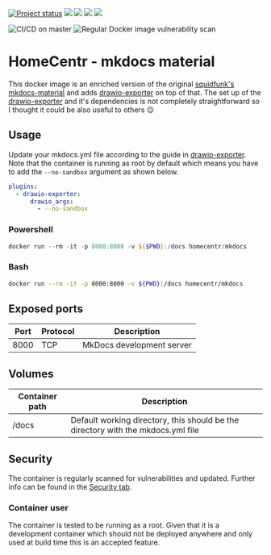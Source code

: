 [![Project status](https://badgen.net/badge/project%20status/stable%20%26%20actively%20maintaned?color=green)](https://github.com/homecentr/docker-mkdocs-material/graphs/commit-activity) [![](https://badgen.net/github/label-issues/homecentr/docker-mkdocs-material/bug?label=open%20bugs&color=green)](https://github.com/homecentr/docker-mkdocs-material/labels/bug) [![](https://badgen.net/github/release/homecentr/docker-mkdocs-material)](https://hub.docker.com/repository/docker/homecentr/mkdocs-material)
[![](https://badgen.net/docker/pulls/homecentr/mkdocs-material)](https://hub.docker.com/repository/docker/homecentr/mkdocs-material) 
[![](https://badgen.net/docker/size/homecentr/mkdocs-material)](https://hub.docker.com/repository/docker/homecentr/mkdocs-material)

![CI/CD on master](https://github.com/homecentr/docker-mkdocs-material/workflows/CI/CD%20on%20master/badge.svg)
![Regular Docker image vulnerability scan](https://github.com/homecentr/docker-mkdocs-material/workflows/Regular%20Docker%20image%20vulnerability%20scan/badge.svg)


# HomeCentr - mkdocs material
This docker image is an enriched version of the original [squidfunk's mkdocs-material](https://github.com/squidfunk/mkdocs-material) and adds [drawio-exporter](https://github.com/LukeCarrier/mkdocs-drawio-exporter) on top of that. The set up of the [drawio-exporter](https://github.com/LukeCarrier/mkdocs-drawio-exporter) and it's dependencies is not completely straightforward so I thought it could be also useful to others :wink:

## Usage

Update your mkdocs.yml file according to the guide in [drawio-exporter](https://github.com/LukeCarrier/mkdocs-drawio-exporter). Note that the container is running as root by default which means you have to add the `--no-sandbox` argument as shown below.

```yml
plugins:
  - drawio-exporter:
      drawio_args:
        - --no-sandbox
```

### Powershell

```Powershell
docker run --rm -it -p 8000:8000 -v ${$PWD}:/docs homecentr/mkdocs
```

### Bash

```Bash
docker run --rm -it -p 8000:8000 -v ${PWD}:/docs homecentr/mkdocs
```

## Exposed ports

| Port | Protocol | Description |
|------|------|-------------|
| 8000 | TCP | MkDocs development server |

## Volumes

| Container path| Description |
|------|-------------|
| /docs | Default working directory, this should be the directory with the mkdocs.yml file |

## Security 
The container is regularly scanned for vulnerabilities and updated. Further info can be found in the [Security tab](https://github.com/homecentr/docker-mkdocs/security).

### Container user
The container is tested to be running as a root. Given that it is a development container which should not be deployed anywhere and only used at build time this is an accepted feature.